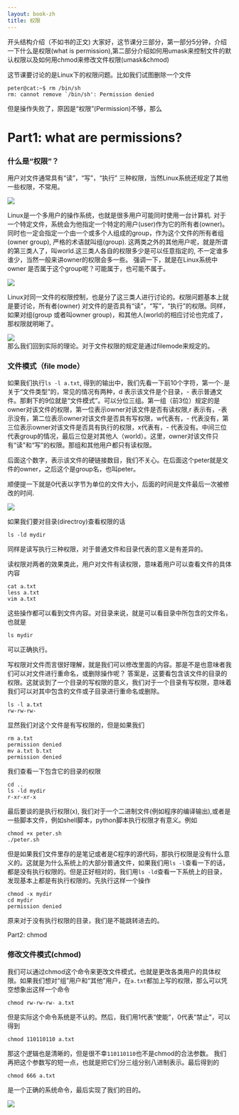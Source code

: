 ```yaml
---
layout: book-zh
title: 权限
---
```

开头结构介绍（不如书的正文)
大家好，这节课分三部分，第一部分5分钟，介绍一下什么是权限(what is
permission),第二部分介绍如何用umask来控制文件的默认权限以及如何用chmod来修改文件权限(umask&chmod)

这节课要讨论的是Linux下的权限问题。比如我们试图删除一个文件

    peter@cat:~$ rm /bin/sh
    rm: cannot remove `/bin/sh': Permission denied

但是操作失败了，原因是“权限”(Permission)不够，那么

# Part1: what are permissions?
### 什么是“权限”？
用户对文件通常具有“读”，“写”，“执行”
三种权限，当然Linux系统还规定了其他一些权限，不常用。

<div class="slide">
  <img src="/LGCB-assets/bash/perm_1.png" />
</div>

Linux是一个多用户的操作系统，也就是很多用户可能同时使用一台计算机.
对于一个特定文件，系统会为他指定一个特定的用户(user)作为它的所有者(owner)。  同时也一定会指定一个由一个或多个人组成的group，作为这个文件的所有者组(owner group), 严格的术语就叫组(group). 这两类之外的其他用户呢，就是所谓的第三类人了，叫world.这三类人各自的权限多少是可以任意指定的, 不一定谁多谁少，当然一般来讲owner的权限会多一些。
强调一下，就是在Linux系统中owner
是否属于这个group呢？可能属于，也可能不属于。

<div class="slide">
  <img src="/LGCB-assets/bash/perm_2.png" />
</div>

Linux对同一文件的权限控制，也是分了这三类人进行讨论的。权限问题基本上就是要讨论，所有者(owner) 对文件的是否具有“读”，“写”，“执行”的权限。同样，如果对组(group 或者叫owner group)，和其他人(world)的相应讨论也完成了，那权限就明晰了。


<div class="slide">
  <img src="/LGCB-assets/bash/perm_3.png" />
</div>
那么我们回到实际的理论。对于文件权限的规定是通过filemode来规定的。

### 文件模式（file mode）

如果我们执行`ls -l a.txt`,
得到的输出中，我们先看一下前10个字符，第一个`-`是关于“文件类型”的，常见的情况有两种，d 表示该文件是个目录，- 表示普通文件。那剩下的9位就是“文件模式”。可以分位三组。第一组（前3位）规定的是owner对该文件的权限，第一位表示owner对该文件是否有读权限,r 表示有，-表示没有，第二位表示owner对该文件是否具有写权限，w代表有，- 代表没有，第三位表示owner对该文件是否具有执行的权限，x代表有，- 代表没有。中间三位代表group的情况，最后三位是对其他人（world）。这里，owner对该文件只有“读"和“写”的权限。那组和其他用户都只有读权限。

后面这个数字，表示该文件的硬链接数目，我们不关心。在后面这个peter就是文件的owner，之后这个是group名，也叫peter。

顺便提一下就是0代表以字节为单位的文件大小，后面的时间是文件最后一次被修改的时间.
<div class="slide">
  <img src="/LGCB-assets/bash/perm_4.png" />
</div>

如果我们要对目录(directroy)查看权限的话

    ls -ld mydir

同样是读写执行三种权限，对于普通文件和目录代表的意义是有差异的。

读权限对两者的效果类此，用户对文件有读权限，意味着用户可以查看文件的具体内容

    cat a.txt
    less a.txt
    vim a.txt

这些操作都可以看到文件内容。对目录来说，就是可以看目录中所包含的文件名，也就是

    ls mydir

可以正确执行。

写权限对文件而言很好理解，就是我们可以修改里面的内容。那是不是也意味者我们可以对文件进行重命名，或删除操作呢？
答案是，这要看包含该文件的目录的权限。这就谈到了一个目录的写权限的意义，我们对于一个目录有写权限，意味着我们可以对其中包含的文件或子目录进行重命名或删除。

    ls -l a.txt
    rw-rw-rw-

显然我们对这个文件是有写权限的，但是如果我们

    rm a.txt
    permission denied
    mv a.txt b.txt
    permission denied

我们查看一下包含它的目录的权限
    
    cd ..
    ls -ld mydir
    r-xr-xr-x

最后要谈的是执行权限(x),
我们对于一个二进制文件(例如程序的编译输出),或者是一些脚本文件，例如shell脚本，python脚本执行权限才有意义。例如

    chmod +x peter.sh
    ./peter.sh

但是如果我们文件里存的是笔记或者是C程序的源代码，那执行权限是没有什么意义的。这就是为什么系统上的大部分普通文件，如果我们用`ls
-l`查看一下的话，都是没有执行权限的。但是正好相对的，我们用`ls
-ld`查看一下系统上的目录，发现基本上都是有执行权限的。先执行这样一个操作

    chmod -x mydir
    cd mydir
    permission denied 

原来对于没有执行权限的目录，我们是不能跳转进去的。


Part2: chmod
### 修改文件模式(chmod)

我们可以通过chmod这个命令来更改文件模式，也就是更改各类用户的具体权限。如果我们想对“组”用户和“其他”用户，在`a.txt`都加上写的权限，那么可以凭空想象出这样一个命令

    chmod rw-rw-rw- a.txt

但是实际这个命令系统是不认的。然后，我们用1代表“使能”，0代表“禁止”，可以得到

    chmod 110110110 a.txt

那这个逻辑也是清晰的，但是很不幸`110110110`也不是chmod的合法参数。
我们再把这个参数写的短一点，也就是把它们分三组分别八进制表示。最后得到的

    chmod 666 a.txt 

是一个正确的系统命令，最后实现了我们的目的。

<div class="slide">
  <img src="/LGCB-assets/bash/perm_5.png" />
</div>


